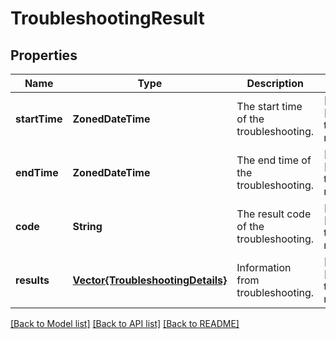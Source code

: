 # TroubleshootingResult


## Properties
Name | Type | Description | Notes
------------ | ------------- | ------------- | -------------
**startTime** | **ZonedDateTime** | The start time of the troubleshooting. | [optional] [default to nothing]
**endTime** | **ZonedDateTime** | The end time of the troubleshooting. | [optional] [default to nothing]
**code** | **String** | The result code of the troubleshooting. | [optional] [default to nothing]
**results** | [**Vector{TroubleshootingDetails}**](TroubleshootingDetails.md) | Information from troubleshooting. | [optional] [default to nothing]


[[Back to Model list]](../README.md#models) [[Back to API list]](../README.md#api-endpoints) [[Back to README]](../README.md)


